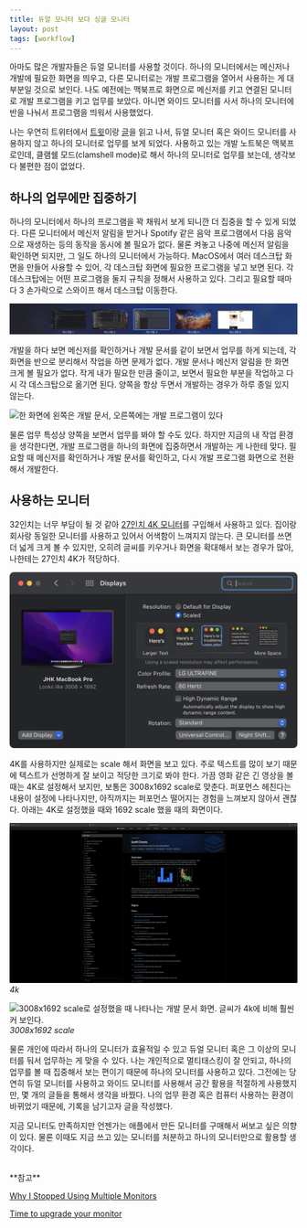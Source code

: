 ```yaml
---
title: 듀얼 모니터 보다 싱글 모니터
layout: post
tags: [workflow]
---
```


아마도 많은 개발자들은 듀얼 모니터를 사용할 것이다. 하나의 모니터에서는 메신저나 개발에 필요한 화면을 띄우고, 다른 모니터로는 개발 프로그램을 열어서 사용하는 게 대부분일 것으로 보인다. 나도 예전에는 맥북프로 화면으로 메신저를 키고 연결된 모니터로 개발 프로그램을 키고 업무를 보았다. 아니면 와이드 모니터를 사서 하나의 모니터에 반을 나눠서 프로그램을 띄워서 사용했었다.

나는 우연히 트위터에서 [트윗](https://twitter.com/phil__hofmann/status/1443518590599192577?s=20&t=XtT3MO7_yUbtmxT5TsEahw)이랑 [글](https://medium.com/@housecor/why-i-stopped-using-multiple-monitors-bfd87efa2e5b)을 읽고 나서, 듀얼 모니터 혹은 와이드 모니터를 사용하지 않고 하나의 모니터로 업무를 보게 되었다. 사용하고 있는 개발 노트북은 맥북프로인데, 클램쉘 모드(clamshell mode)로 해서 하나의 모니터로 업무를 보는데, 생각보다 불편한 점이 없었다.

## 하나의 업무에만 집중하기

하나의 모니터에서 하나의 프로그램을 꽉 채워서 보게 되니깐 더 집중을 할 수 있게 되었다. 다른 모니터에서 메신저 알림을 받거나 Spotify 같은 음악 프로그램에서 다음 음악으로 재생하는 등의 동작을 동시에 볼 필요가 없다. 물론 켜놓고 나중에 메신저 알림을 확인하면 되지만, 그 일도 하나의 모니터에서 가능하다. MacOS에서 여러 데스크탑 화면을 만들어 사용할 수 있어, 각 데스크탑 화면에 필요한 프로그램을 넣고 보면 된다. 각 데스크탑에는 어떤 프로그램을 둘지 규칙을 정해서 사용하고 있다. 그리고 필요할 때마다 3 손가락으로 스와이프 해서 데스크탑 이동한다.

![맥에 있는 여러 데스크탑 사용하는 화면](/assets/img/2022/10/24/image1.jpeg)

개발을 하다 보면 메신저를 확인하거나 개발 문서를 같이 보면서 업무를 하게 되는데, 각 화면을 반으로 분리해서 작업을 하면 문제가 없다. 개발 문서나 메신저 알림을 한 화면 크게 볼 필요가 없다. 작게 내가 필요한 만큼 줄이고, 보면서 필요한 부분을 작업하고 다시 각 데스크탑으로 옮기면 된다. 양쪽을 항상 두면서 개발하는 경우가 하루 종일 있지 않는다.

![한 화면에 왼쪽은 개발 문서, 오른쪽에는 개발 프로그램이 있다](/assets/img/2022/10/24/image2.png)

물론 업무 특성상 양쪽을 보면서 업무를 봐야 할 수도 있다. 하지만 지금의 내 작업 환경을 생각한다면, 개발 프로그램을 하나의 화면에 집중하면서 개발하는 게 나한테 맞다. 필요할 때 메신저를 확인하거나 개발 문서를 확인하고, 다시 개발 프로그램 화면으로 전환해서 개발한다.

## 사용하는 모니터

32인치는 너무 부담이 될 것 같아 [27인치 4K 모니터](https://www.lge.co.kr/monitors/27up850n)를 구입해서 사용하고 있다. 집이랑 회사랑 동일한 모니터를 사용하고 있어서 어색함이 느껴지지 않는다. 큰 모니터를 쓰면 더 넓게 크게 볼 수 있지만, 오히려 글씨를 키우거나 화면을 확대해서 보는 경우가 많아, 나한테는 27인치 4K가 적당하다.

![맥 디스플레이 설정 화면. 기본 값을 사용하지 않고 3008x1692 scaled 된 값으로 설정되어 있다](/assets/img/2022/10/24/image3.png)

4K를 사용하지만 실제로는 scale 해서 화면을 보고 있다. 주로 텍스트를 많이 보기 때문에 텍스트가 선명하게 잘 보이고 적당한 크기로 봐야 한다. 가끔 영화 같은 긴 영상을 볼 때는 4K로 설정해서 보지만, 보통은 3008x1692 scale로 맞춘다. 퍼포먼스 헤친다는 내용이 설정에 나타나지만, 아직까지는 퍼포먼스 떨어지는 경험을 느껴보지 않아서 괜찮다. 아래는 4K로 설정했을 때와 1692 scale 했을 때의 화면이다.

![4k로 설정했을 때 나타나는 개발 문서 화면. 글씨가 작아 보인다.](/assets/img/2022/10/24/image4.png)
*4k*

![3008x1692 scale로 설정했을 때 나타나는 개발 문서 화면. 글씨가 4k에 비해 훨씬 커 보인다.](/assets/img/2022/10/24/image5.png)
*3008x1692 scale*

물론 개인에 따라서 하나의 모니터가 효율적일 수 있고 듀얼 모니터 혹은 그 이상의 모니터를 둬서 업무하는 게 맞을 수 있다. 나는 개인적으로 멀티태스킹이 잘 안되고, 하나의 업무를 볼 때 집중해서 보는 편이기 때문에 하나의 모니터를 사용하고 있다. 그전에는 당연히 듀얼 모니터를 사용하고 와이드 모니터를 사용해서 공간 활용을 적절하게 사용했지만, 몇 개의 글들을 통해서 생각을 바꿨다. 나의 업무 환경 혹은 컴퓨터 사용하는 환경이 바뀌었기 때문에, 기록을 남기고자 글을 작성했다.

지금 모니터도 만족하지만 언젠가는 애플에서 만든 모니터를 구매해서 써보고 싶은 의향이 있다. 물론 이때도 지금 쓰고 있는 모니터를 처분하고 하나의 모니터만으로 활용할 생각이다.

<br>
**참고**

[Why I Stopped Using Multiple Monitors](https://medium.com/@housecor/why-i-stopped-using-multiple-monitors-bfd87efa2e5b)

[Time to upgrade your monitor](https://tonsky.me/blog/monitors/)

